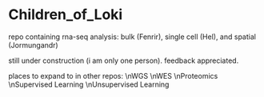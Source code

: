 # Children_of_Loki
repo containing rna-seq analysis: bulk (Fenrir), single cell (Hel), and spatial (Jormungandr)

still under construction (i am only one person). feedback appreciated. 

places to expand to in other repos:
\nWGS
\nWES
\nProteomics
\nSupervised Learning
\nUnsupervised Learning
